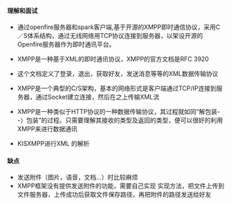 #### 理解和面试

- 通过openfire服务器和spark客户端,基于开源的XMPP即时通信协议，采用C／S体系结构，通过无线网络用TCP协议连接到服务器，以架设开源的Openfire服务器作为即时通讯平台。

- XMPP是一种基于XML的即时通讯协议，XMPP的官方文档是RFC 3920
- 这个文档定义了登录，退出，获取好友，发送消息等等的XML数据传输协议
- XMPP是一个典型的C/S架构，基本的网络形式是客户端通过TCP/IP连接到服务器，通过Socket建立连接，然后在之上传输XML流
- XMPP是一种类似于HTTP协议的一种数据传输协议，其过程就如同“解包装--〉包装”的过程。只需要理解其接收的类型及返回的类型，便可以很好的利用XMPP来进行数据通讯
- KISXMPP进行XML 的解析

#### 缺点
- 发送附件（图片，语音，文档…）时比较麻烦
- XMPP框架没有提供发送附件的功能，需要自己实现
实现方法，把文件上传到文件服务器，上传成功后获取文件保存路径，再把附件的路径发送给好友


